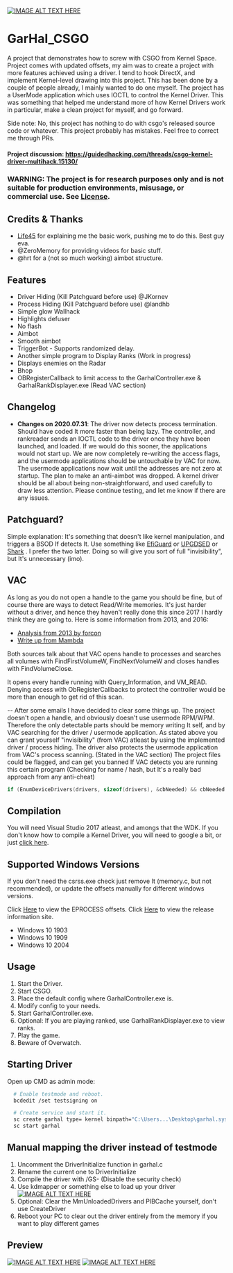 [![IMAGE ALT TEXT HERE](https://i.imgur.com/RCDePZO.png)](https://i.imgur.com/RCDePZO.png)
# GarHal_CSGO
A project that demonstrates how to screw with CSGO from Kernel Space.
Project comes with updated offsets, my aim was to create a project with more features achieved using a driver.
I tend to hook DirectX, and implement Kernel-level drawing into this project. This has been done by a couple of people already, I mainly wanted to do one myself. The project has a UserMode application which uses IOCTL to control the Kernel Driver. This was something that helped me understand more of how Kernel Drivers work in particular, make a clean project for myself, and go forward. 

Side note: 
No, this project has nothing to do with csgo's released source code or whatever.
This project probably has mistakes. Feel free to correct me through PRs.

#### Project discussion: https://guidedhacking.com/threads/csgo-kernel-driver-multihack.15130/

### WARNING: The project is for research purposes only and is not suitable for production environments, misusage, or commercial use. See [License](https://github.com/dretax/GarHal_CSGO/blob/master/LICENSE.md).

## Credits & Thanks
* [Life45](https://github.com/Life45) for explaining me the basic work, pushing me to do this. Best guy eva.
* @ZeroMemory for providing videos for basic stuff.
* @hrt for a (not so much working) aimbot structure.

## Features
* Driver Hiding (Kill Patchguard before use) @JKornev
* Process Hiding (Kill Patchguard before use) @landhb
* Simple glow Wallhack
* Highlights defuser
* No flash
* Aimbot
* Smooth aimbot
* TriggerBot - Supports randomized delay.
* Another simple program to Display Ranks (Work in progress)
* Displays enemies on the Radar
* Bhop
* OBRegisterCallback to limit access to the GarhalController.exe & GarhalRankDisplayer.exe (Read VAC section)

## Changelog
* **Changes on 2020.07.31**: The driver now detects process termination. Should have coded It more faster than being lazy. The controller, and rankreader sends an IOCTL code to the driver once they have been launched, and loaded. If we would do this sooner, the applications would not start up. We are now completely re-writing the access flags, and the usermode applications should be untouchable by VAC for now. The usermode applications now wait until the addresses are not zero at startup. The plan to make an anti-aimbot was dropped. A kernel driver should be all about being non-straightforward, and used carefully to draw less attention. Please continue testing, and let me know if there are any issues.

## Patchguard?
Simple explanation: It's something that doesn't like kernel manipulation, and triggers a BSOD If detects It.
Use something like [EfiGuard](https://github.com/Mattiwatti/EfiGuard) or [UPGDSED](https://github.com/hfiref0x/UPGDSED) or [Shark](https://github.com/9176324/Shark) . I prefer the two latter.
Doing so will give you sort of full "invisibility", but It's unnecessary (imo).

## VAC
As long as you do not open a handle to the game you should be fine, but of course there are ways to detect Read/Write memories.
It's just harder without a driver, and hence they haven't really done this since 2017 I hardly think they are going to.
Here is some information from 2013, and 2016:
* [Analysis from 2013 by forcon](https://www.unknowncheats.me/wiki/Valve_Anti-Cheat:VAC_external_tool_detection_(and_more))
* [Write up from Mambda](https://guidedhacking.com/threads/how-to-bypass-vac-valve-anti-cheat-info.8125/post-42854)

Both sources talk about that VAC opens handle to processes and searches all volumes with FindFirstVolumeW, FindNextVolumeW and closes handles with FindVolumeClose.

It opens every handle running with Query_Information, and VM_READ.
Denying access with ObRegisterCallbacks to protect the controller would be more than enough to get rid of this scan.

--
After some emails I have decided to clear some things up. The project doesn't open a handle, and obviously doesn't use usermode RPM/WPM. Therefore the only detectable parts should be memory writing It self, and by VAC searching for the driver / usermode application.
As stated above you can grant yourself "invisibility" (from VAC) atleast by using the implemented driver / process hiding.
The driver also protects the usermode application from VAC's process scanning. (Stated in the VAC section)
The project files could be flagged, and can get you banned If VAC detects you are running this certain program (Checking for name / hash, but It's a really bad approach from any anti-cheat)
```C
if (EnumDeviceDrivers(drivers, sizeof(drivers), &cbNeeded) && cbNeeded < sizeof(drivers))
```

## Compilation
You will need Visual Studio 2017 atleast, and amongs that the WDK. If you don't know how to compile a Kernel Driver, you will need to google a bit, or just [click here](https://guidedhacking.com/threads/windows-kernel-mode-driver-tutorial.15201/).

## Supported Windows Versions
If you don't need the csrss.exe check just remove It (memory.c, but not recommended), or update the offsets manually
for different windows versions. 

Click [Here](https://www.vergiliusproject.com/kernels/x64/Windows%2010%20%7C%202016/1909%2019H2%20(November%202019%20Update)/_EPROCESS) to view the EPROCESS offsets.
Click [Here](https://docs.microsoft.com/en-us/windows/release-information/) to view the release information site.
* Windows 10 1903
* Windows 10 1909
* Windows 10 2004

## Usage
1. Start the Driver.
2. Start CSGO.
3. Place the default config where GarhalController.exe is.
4. Modify config to your needs.
5. Start GarhalController.exe.
6. Optional: If you are playing ranked, use GarhalRankDisplayer.exe to view ranks.
7. Play the game.
8. Beware of Overwatch.

## Starting Driver
Open up CMD as admin mode:
```Bash
  # Enable testmode and reboot.
  bcdedit /set testsigning on

  # Create service and start it.
  sc create garhal type= kernel binpath="C:\Users...\Desktop\garhal.sys"
  sc start garhal
```

## Manual mapping the driver instead of testmode
1. Uncomment the DriverInitialize function in garhal.c
2. Rename the current one to DriverInitialize
3. Compile the driver with /GS- (Disable the security check)
4. Use kdmapper or something else to load up your driver
[![IMAGE ALT TEXT HERE](https://i.imgur.com/iASLlHG.png)](https://i.imgur.com/iASLlHG.png)
5. Optional: Clear the MmUnloadedDrivers and PIBCache yourself, don't use CreateDriver
6. Reboot your PC to clear out the driver entirely from the memory if you want to play different games

## Preview
[![IMAGE ALT TEXT HERE](https://img.youtube.com/vi/ADj12ykKq-o/0.jpg)](https://www.youtube.com/watch?v=ADj12ykKq-o)
[![IMAGE ALT TEXT HERE](https://img.youtube.com/vi/lEE0W2o7WDA/0.jpg)](https://youtu.be/lEE0W2o7WDA)
